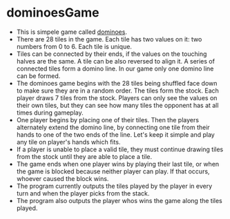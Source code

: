# dominoesGame

- This is simpele game called [dominoes](https://en.wikipedia.org/wiki/Dominoes).
- There are 28 tiles in the game. Each tile has two values on it: two numbers from 0 to 6. Each
tile is unique.
- Tiles can be connected by their ends, if the values on the touching halves are the same. A tile
can be also reversed to align it. A series of connected tiles form a domino line. In our game
only one domino line can be formed.
- The dominoes game begins with the 28 tiles being shuffled face down to make sure they are in a
random order. The tiles form the stock. Each player draws 7 tiles from the stock. Players can only see the values on their own tiles, but
they can see how many tiles the opponent has at all times during gameplay.
- One player begins by placing one of their tiles.
Then the players alternately extend the domino line, by connecting one tile from their hands to
one of the two ends of the line. Let's keep it simple and play any tile on player's hands which fits.
- If a player is unable to place a valid tile, they must continue drawing tiles from the stock until they
are able to place a tile.
- The game ends when one player wins by playing their last tile, or when the game is blocked
because neither player can play. If that occurs, whoever caused the block wins.
- The program currently outputs the tiles played by the player in every turn and when the player picks from the stack.
- The program also outputs the player whos wins the game along the tiles played.
